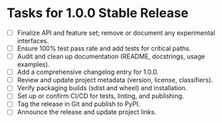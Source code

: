 # Tasks for 1.0.0 Stable Release

- [ ] Finalize API and feature set; remove or document any experimental interfaces.
- [ ] Ensure 100% test pass rate and add tests for critical paths.
- [ ] Audit and clean up documentation (README, docstrings, usage examples).
- [ ] Add a comprehensive changelog entry for 1.0.0.
- [ ] Review and update project metadata (version, license, classifiers).
- [ ] Verify packaging builds (sdist and wheel) and installation.
- [ ] Set up or confirm CI/CD for tests, linting, and publishing.
- [ ] Tag the release in Git and publish to PyPI.
- [ ] Announce the release and update project links.
